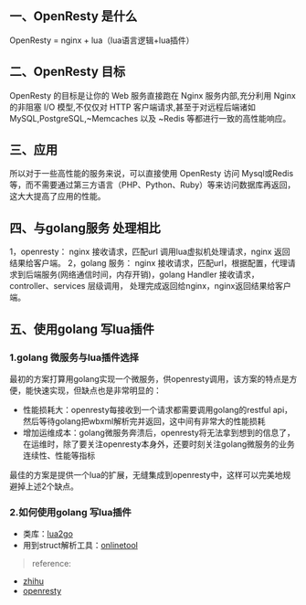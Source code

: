## 一、OpenResty 是什么
OpenResty = nginx + lua（lua语言逻辑+lua插件）

## 二、OpenResty 目标
OpenResty 的目标是让你的 Web 服务直接跑在 Nginx 服务内部,充分利用 Nginx 的非阻塞 I/O 模型,不仅仅对 HTTP 客户端请求,甚至于对远程后端诸如 MySQL,PostgreSQL,~Memcaches 以及 ~Redis 等都进行一致的高性能响应。

## 三、应用
所以对于一些高性能的服务来说，可以直接使用 OpenResty 访问 Mysql或Redis等，而不需要通过第三方语言（PHP、Python、Ruby）等来访问数据库再返回，这大大提高了应用的性能。


## 四、与golang服务 处理相比
1，openresty： nginx 接收请求，匹配url 调用lua虚拟机处理请求，nginx 返回结果给客户端。 
2，golang 服务： nginx 接收请求，匹配url，根据配置，代理请求到后端服务(网络通信时间，内存开销)，golang Handler 接收请求，controller、services 层级调用， 处理完成返回给nginx，nginx返回结果给客户端。

## 五、使用golang 写lua插件

### 1.golang 微服务与lua插件选择

最初的方案打算用golang实现一个微服务，供openresty调用，该方案的特点是方便，能快速实现，但缺点也是非常明显的：

* 性能损耗大：openresty每接收到一个请求都需要调用golang的restful api，然后等待golang把wbxml解析完并返回，这中间有非常大的性能损耗
* 增加运维成本：golang微服务奔溃后，openresty将无法拿到想到的信息了，在运维时，除了要关注openresty本身外，还要时刻关注golang微服务的业务连续性、性能等指标

最佳的方案是提供一个lua的扩展，无缝集成到openresty中，这样可以完美地规避掉上述2个缺点。

### 2.如何使用golang 写lua插件
* 类库：[lua2go](https://github.com/theganyo/lua2go)
* 用到struct解析工具：[onlinetool](https://www.onlinetool.io/xmltogo/)


>reference:
* [zhihu](https://zhuanlan.zhihu.com/p/50937409)
* [openresty](http://openresty.org/en/)
